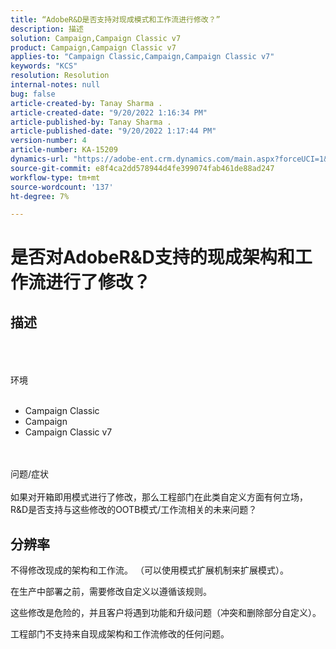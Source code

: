 ```yaml
---
title: “AdobeR&D是否支持对现成模式和工作流进行修改？”
description: 描述
solution: Campaign,Campaign Classic v7
product: Campaign,Campaign Classic v7
applies-to: "Campaign Classic,Campaign,Campaign Classic v7"
keywords: "KCS"
resolution: Resolution
internal-notes: null
bug: false
article-created-by: Tanay Sharma .
article-created-date: "9/20/2022 1:16:34 PM"
article-published-by: Tanay Sharma .
article-published-date: "9/20/2022 1:17:44 PM"
version-number: 4
article-number: KA-15209
dynamics-url: "https://adobe-ent.crm.dynamics.com/main.aspx?forceUCI=1&pagetype=entityrecord&etn=knowledgearticle&id=8c57876f-e638-ed11-9db1-002248086735"
source-git-commit: e8f4ca2dd578944d4fe399074fab461de88ad247
workflow-type: tm+mt
source-wordcount: '137'
ht-degree: 7%

---
```


# 是否对AdobeR&amp;D支持的现成架构和工作流进行了修改？

## 描述

<br><br><br>环境<br><br>
- Campaign Classic
- Campaign
- Campaign Classic v7



<br><br>问题/症状<br><br>
如果对开箱即用模式进行了修改，那么工程部门在此类自定义方面有何立场，R&amp;D是否支持与这些修改的OOTB模式/工作流相关的未来问题？


## 分辨率


不得修改现成的架构和工作流。 （可以使用模式扩展机制来扩展模式）。

在生产中部署之前，需要修改自定义以遵循该规则。

这些修改是危险的，并且客户将遇到功能和升级问题（冲突和删除部分自定义）。

工程部门不支持来自现成架构和工作流修改的任何问题。
